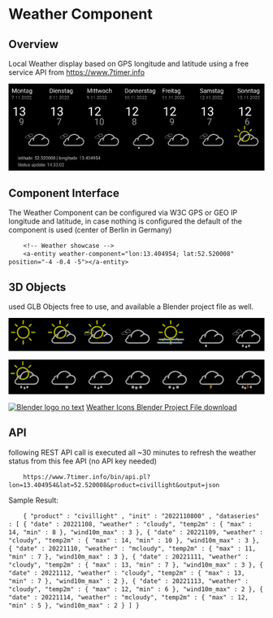 # Weather Component

## Overview
Local Weather display based on GPS longitude and latitude using a free service API from https://www.7timer.info

![](img/weather-component.png)

## Component Interface
The Weather Component can be configured via W3C GPS or GEO IP longitude and latitude, in case nothing is configured the default of the component is used (center of Berlin in Germany)

        <!-- Weather showcase -->
        <a-entity weather-component="lon:13.404954; lat:52.520008" position="-4 -0.4 -5"></a-entity>

## 3D Objects
used GLB Objects free to use, and available a Blender project file as well.

![](img/weather-icons-1.png)

![](img/weather-icons-2.png)

<a title="™/®Blender Foundation, Public domain, via Wikimedia Commons" href="https://commons.wikimedia.org/wiki/File:Blender_logo_no_text.svg"><img width="32" alt="Blender logo no text" src="https://upload.wikimedia.org/wikipedia/commons/thumb/0/0c/Blender_logo_no_text.svg/32px-Blender_logo_no_text.svg.png"></a> [Weather Icons Blender Project File download](https://github.com/JGrotex/aframe/raw/main/src/glb/weather/weather-icons.blend)

## API
following REST API call is executed all ~30 minutes to refresh the weather status from this fee API (no API key needed)

        https://www.7timer.info/bin/api.pl?lon=13.404954&lat=52.520008&product=civillight&output=json

Sample Result:

        { "product" : "civillight" , "init" : "2022110800" , "dataseries" : [ { "date" : 20221108, "weather" : "cloudy", "temp2m" : { "max" : 14, "min" : 8 }, "wind10m_max" : 3 }, { "date" : 20221109, "weather" : "cloudy", "temp2m" : { "max" : 14, "min" : 10 }, "wind10m_max" : 3 }, { "date" : 20221110, "weather" : "mcloudy", "temp2m" : { "max" : 11, "min" : 7 }, "wind10m_max" : 3 }, { "date" : 20221111, "weather" : "cloudy", "temp2m" : { "max" : 13, "min" : 7 }, "wind10m_max" : 3 }, { "date" : 20221112, "weather" : "cloudy", "temp2m" : { "max" : 13, "min" : 7 }, "wind10m_max" : 2 }, { "date" : 20221113, "weather" : "cloudy", "temp2m" : { "max" : 12, "min" : 6 }, "wind10m_max" : 2 }, { "date" : 20221114, "weather" : "mcloudy", "temp2m" : { "max" : 12, "min" : 5 }, "wind10m_max" : 2 } ] }